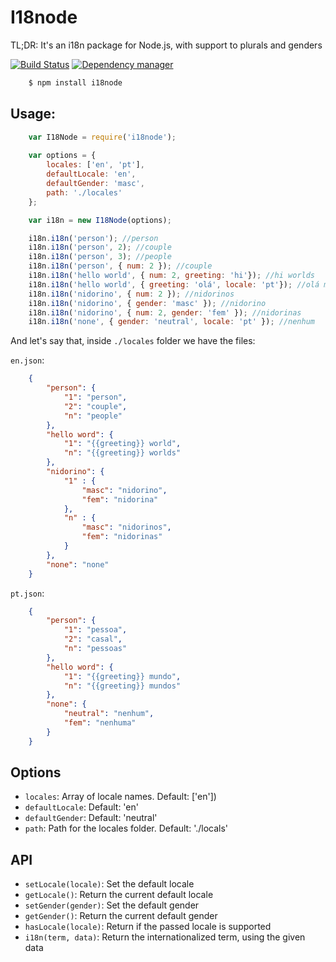 # I18node

TL;DR: It's an i18n package for Node.js, with support to plurals and genders

[![Build Status](https://travis-ci.org/talyssonoc/i18node.svg?branch=master)](https://travis-ci.org/talyssonoc/i18node) [![Dependency manager](https://david-dm.org/talyssonoc/i18node.png)](https://david-dm.org/talyssonoc/i18node)

```sh
	$ npm install i18node
```

## Usage:

```js
	var I18Node = require('i18node');
	
	var options = {
		locales: ['en', 'pt'],
		defaultLocale: 'en',
		defaultGender: 'masc',
		path: './locales'
	};

	var i18n = new I18Node(options);

	i18n.i18n('person'); //person
	i18n.i18n('person', 2); //couple
	i18n.i18n('person', 3); //people
	i18n.i18n('person', { num: 2 }); //couple
	i18n.i18n('hello world', { num: 2, greeting: 'hi'}); //hi worlds
	i18n.i18n('hello world', { greeting: 'olá', locale: 'pt'}); //olá mundo
	i18n.i18n('nidorino', { num: 2 }); //nidorinos
	i18n.i18n('nidorino', { gender: 'masc' }); //nidorino
	i18n.i18n('nidorino', { num: 2, gender: 'fem' }); //nidorinas
	i18n.i18n('none', { gender: 'neutral', locale: 'pt' }); //nenhum

```

And let's say that, inside `./locales` folder we have the files:

`en.json`:

```json
	{
		"person": {
			"1": "person",
			"2": "couple",
			"n": "people"
		},
		"hello word": {
			"1": "{{greeting}} world",
			"n": "{{greeting}} worlds"
		},
		"nidorino": {
			"1" : {
				"masc": "nidorino",
				"fem": "nidorina"
			},
			"n" : {
				"masc": "nidorinos",
				"fem": "nidorinas"
			}
		},
		"none": "none"
	}
```

`pt.json`:

```json
	{
		"person": {
			"1": "pessoa",
			"2": "casal",
			"n": "pessoas"
		},
		"hello word": {
			"1": "{{greeting}} mundo",
			"n": "{{greeting}} mundos"
		},
		"none": {
			"neutral": "nenhum",
			"fem": "nenhuma"
		}
	}
```

## Options

* `locales`: Array of locale names. Default: ['en'])
* `defaultLocale`: Default: 'en'
* `defaultGender`: Default: 'neutral'
* `path`: Path for the locales folder. Default: './locals'

## API

* `setLocale(locale)`: Set the default locale
* `getLocale()`: Return the current default locale
* `setGender(gender)`: Set the default gender
* `getGender()`: Return the current default gender
* `hasLocale(locale)`: Return if the passed locale is supported
* `i18n(term, data)`: Return the internationalized term, using the given data